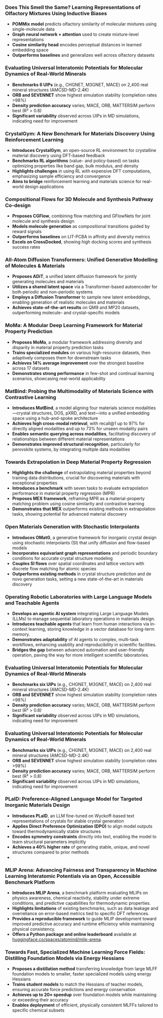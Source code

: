 ### Does This Smell the Same? Learning Representations of Olfactory Mixtures Using Inductive Biases

- **POMMix model** predicts olfactory similarity of molecular mixtures using single-molecule data  
- **Graph neural network + attention** used to create mixture-level representations  
- **Cosine similarity head** encodes perceptual distances in learned embedding space  
- **Outperforms baselines** and generalizes well across olfactory datasets  


### Evaluating Universal Interatomic Potentials for Molecular Dynamics of Real-World Minerals

- **Benchmarks 6 UIPs** (e.g., CHGNET, M3GNET, MACE) on 2,400 real mineral structures (AMCSD-MD-2.4K)  
- **ORB and SEVENNET** show highest simulation stability (completion rates >98%)  
- **Density prediction accuracy** varies; MACE, ORB, MATTERSIM perform best (R² > 0.8)  
- **Significant variability** observed across UIPs in MD simulations, indicating need for improvement  


### CrystalGym: A New Benchmark for Materials Discovery Using Reinforcement Learning
- **Introduces CrystalGym**, an open-source RL environment for crystalline material discovery using DFT-based feedback  
- **Benchmarks RL algorithms** (value- and policy-based) on tasks optimizing properties like band gap, bulk modulus, and density  
- **Highlights challenges** in using RL with expensive DFT computations, emphasizing sample efficiency and convergence  
- **Aims to bridge** reinforcement learning and materials science for real-world design applications  



### Compositional Flows for 3D Molecule and Synthesis Pathway Co-design

- **Proposes CGFlow**, combining flow matching and GFlowNets for joint molecule and synthesis design  
- **Models molecule generation** as compositional transitions guided by reward signals  
- **Outperforms baselines** on LIT-PCBA in affinity and diversity metrics  
- **Excels on CrossDocked**, showing high docking scores and synthesis success rates  

### All-Atom Diffusion Transformers: Unified Generative Modelling of Molecules & Materials

- **Proposes ADiT**, a unified latent diffusion framework for jointly generating molecules and materials  
- **Utilizes a shared latent space** via a Transformer-based autoencoder for both periodic and non-periodic systems  
- **Employs a Diffusion Transformer** to sample new latent embeddings, enabling generation of realistic molecules and materials  
- **Achieves state-of-the-art results** on QM9 and MP20 datasets, outperforming molecule- and crystal-specific models  

### MoMa: A Modular Deep Learning Framework for Material Property Prediction

- **Proposes MoMa**, a modular framework addressing diversity and disparity in material property prediction tasks  
- **Trains specialized modules** on various high-resource datasets, then adaptively composes them for downstream tasks  
- **Achieves 14% average improvement** over the strongest baseline across 17 datasets  
- **Demonstrates strong performance** in few-shot and continual learning scenarios, showcasing real-world applicability

### MatBind: Probing the Multimodality of Materials Science with Contrastive Learning

- **Introduces MatBind**, a model aligning four materials science modalities—crystal structures, DOS, pXRD, and text—into a unified embedding space using a hub-and-spoke architecture  
- **Achieves high cross-modal retrieval**, with recall@1 up to 97% for directly aligned modalities and up to 73% for unseen modality pairs  
- **Enables semantic querying across modalities**, facilitating discovery of relationships between different material representations  
- **Demonstrates improved structural recognition**, particularly for perovskite systems, by integrating multiple data modalities

### Towards Extrapolation in Deep Material Property Regression

- **Highlights the challenge** of extrapolating material properties beyond training data distributions, crucial for discovering materials with exceptional properties  
- **Introduces a benchmark** with seven tasks to evaluate extrapolation performance in material property regression (MPR)  
- **Proposes MEX framework**, reframing MPR as a material-property matching problem using cosine similarity and contrastive learning  
- **Demonstrates that MEX** outperforms existing methods in extrapolation tasks, showing potential for advanced material discovery

### Open Materials Generation with Stochastic Interpolants

- **Introduces OMatG**, a generative framework for inorganic crystal design using stochastic interpolants (SI) that unify diffusion and flow-based models  
- **Incorporates equivariant graph representations** and periodic boundary conditions for accurate crystal structure modeling  
- **Couples SI flows** over spatial coordinates and lattice vectors with discrete flow matching for atomic species  
- **Outperforms existing methods** in crystal structure prediction and de novo generation tasks, setting a new state-of-the-art in materials discovery  

### Operating Robotic Laboratories with Large Language Models and Teachable Agents

- **Develops an agentic AI system** integrating Large Language Models (LLMs) to manage sequential laboratory operations in materials design.
- **Introduces teachable agents** that learn from human interactions via in-context learning, storing knowledge in a vector database for long-term memory.
- **Demonstrates adaptability** of AI agents to complex, multi-task workflows, enhancing usability and reproducibility in scientific facilities.
- **Bridges the gap** between advanced automation and user-friendly operation, paving the way for more intelligent scientific laboratories.

### Evaluating Universal Interatomic Potentials for Molecular Dynamics of Real-World Minerals

- **Benchmarks six UIPs** (e.g., CHGNET, M3GNET, MACE) on 2,400 real mineral structures (AMCSD-MD-2.4K)  
- **ORB and SEVENNET** show highest simulation stability (completion rates >98%)  
- **Density prediction accuracy** varies; MACE, ORB, MATTERSIM perform best (R² > 0.8)  
- **Significant variability** observed across UIPs in MD simulations, indicating need for improvement  

### Evaluating Universal Interatomic Potentials for Molecular Dynamics of Real-World Minerals

- **Benchmarks six UIPs** (e.g., CHGNET, M3GNET, MACE) on 2,400 real mineral structures (AMCSD-MD-2.4K)  
- **ORB and SEVENNET** show highest simulation stability (completion rates >98%)  
- **Density prediction accuracy** varies; MACE, ORB, MATTERSIM perform best (R² > 0.8)  
- **Significant variability** observed across UIPs in MD simulations, indicating need for improvement  

### PLaID: Preference-Aligned Language Model for Targeted Inorganic Materials Design

- **Introduces PLaID**, an LLM fine-tuned on Wyckoff-based text representations of crystals for stable crystal generation  
- **Applies Direct Preference Optimization (DPO)** to align model outputs toward thermodynamically stable structures  
- **Encodes symmetry constraints** directly into text, enabling the model to learn structural parameters implicitly  
- **Achieves a 40% higher rate** of generating stable, unique, and novel structures compared to prior methods
- 

### MLIP Arena: Advancing Fairness and Transparency in Machine Learning Interatomic Potentials via an Open, Accessible Benchmark Platform

- **Introduces MLIP Arena**, a benchmark platform evaluating MLIPs on physics awareness, chemical reactivity, stability under extreme conditions, and predictive capabilities for thermodynamic properties.
- **Highlights limitations** of existing benchmarks, such as data leakage and overreliance on error-based metrics tied to specific DFT references.
- **Provides a reproducible framework** to guide MLIP development toward improved predictive accuracy and runtime efficiency while maintaining physical consistency.
- **Offers a Python package and online leaderboard** available at [huggingface.co/spaces/atomind/mlip-arena](https://huggingface.co/spaces/atomind/mlip-arena).

### Towards Fast, Specialized Machine Learning Force Fields: Distilling Foundation Models via Energy Hessians

- **Proposes a distillation method** transferring knowledge from large MLFF foundation models to smaller, faster specialized models using energy Hessians  
- **Trains student models** to match the Hessians of teacher models, ensuring accurate force predictions and energy conservation  
- **Achieves up to 20× speedup** over foundation models while maintaining or exceeding their accuracy  
- **Enables deployment** of efficient, physically consistent MLFFs tailored to specific chemical subsets  

